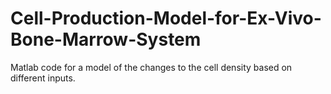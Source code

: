 Cell-Production-Model-for-Ex-Vivo-Bone-Marrow-System
====================================================

Matlab code for a model of the changes to the cell density based on different inputs.
